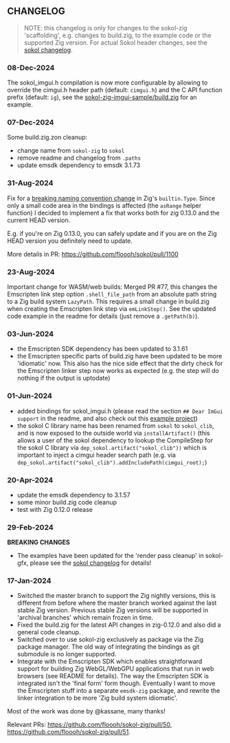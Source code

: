 ## CHANGELOG

> NOTE: this changelog is only for changes to the sokol-zig 'scaffolding', e.g. changes to build.zig,
to the example code or the supported Zig version. For actual Sokol header changes, see the
[sokol changelog](https://github.com/floooh/sokol/blob/master/CHANGELOG.md).

### 08-Dec-2024

The sokol_imgui.h compilation is now more configurable by allowing to override
the cimgui.h header path (default: `cimgui.h`) and the C API function prefix
(default: `ig`), see the [sokol-zig-imgui-sample/build.zig](https://github.com/floooh/sokol-zig-imgui-sample/blob/main/build.zig)
for an example.

### 07-Dec-2024

Some build.zig.zon cleanup:

- change name from `sokol-zig` to `sokol`
- remove readme and changelog from `.paths`
- update emsdk dependency to emsdk 3.1.73

### 31-Aug-2024

Fix for a [breaking naming convention change](https://github.com/ziglang/zig/commit/0fe3fd01ddc2cd49c6a2b939577d16b9d2c65ea9)
in Zig's `builtin.Type`. Since only a small code area in the bindings is affected (the `asRange` helper
function) I decided to implement a fix that works both for zig 0.13.0 and the current
HEAD version.

E.g. if you're on Zig 0.13.0, you can safely update and if you are on the Zig HEAD
version you definitely need to update.

More details in PR: https://github.com/floooh/sokol/pull/1100

### 23-Aug-2024

Important change for WASM/web builds: Merged PR #77, this changes the
Emscripten link step option `.shell_file_path` from an absolute path string to
a Zig build system `LazyPath`. This requires a small change in build.zig
when creating the Emscripten link step via `emLinkStep()`. See the
updated code example in the readme for details (just remove a `.getPath(b)`).

### 03-Jun-2024

- the Emscripten SDK dependency has been updated to 3.1.61
- the Emscripten specific parts of build.zig have been updated to be more
  'idiomatic' now. This also has the nice side effect that the dirty check for
  the Emscripten linker step now works as expected (e.g. the step will do
  nothing if the output is uptodate)

### 01-Jun-2024

- added bindings for sokol_imgui.h (please read the section `## Dear ImGui support`
  in the readme, and also check out this [example project](https://github.com/floooh/sokol-zig-imgui-sample))
- the sokol C library name has been renamed from `sokol` to `sokol_clib`, and
  is now exposed to the outside world via `installArtifact()` (this allows a user of
  the sokol dependency to lookup the CompileStep for the sokol C library via
  `dep_sokol.artifact("sokol_clib"))` which is important to inject a cimgui
  header search path (e.g. via `dep_sokol.artifact("sokol_clib").addIncludePath(cimgui_root);`)

### 20-Apr-2024

- update the emsdk dependency to 3.1.57
- some minor build.zig code cleanup
- test with Zig 0.12.0 release

### 29-Feb-2024

**BREAKING CHANGES**

- The examples have been updated for the 'render pass cleanup' in sokol-gfx, please
  see the [sokol changelog](https://github.com/floooh/sokol/blob/master/CHANGELOG.md)
  for details!

### 17-Jan-2024

- Switched the master branch to support the Zig nightly versions, this is different from before
  where the master branch worked against the last stable Zig version. Previous stable Zig versions
  will be supported in 'archival branches' which remain frozen in time.
- Fixed the build.zig for the latest API changes in zig-0.12.0 and also did a general code cleanup.
- Switched over to use sokol-zig exclusively as package via the Zig package manager. The old
  way of integrating the bindings as git submodule is no longer supported.
- Integrate with the Emscripten SDK which enables straightforward support for building
  Zig WebGL/WebGPU applications that run in web browsers (see README for details).
  The way the Emscripten SDK is integrated isn't the 'final form' form though. Eventually
  I want to move the Emscripten stuff into a separate `emsdk-zig` package, and rewrite the
  linker integration to be more 'Zig build system idiomatic'.

Most of the work was done by @kassane, many thanks!

Relevant PRs: https://github.com/floooh/sokol-zig/pull/50, https://github.com/floooh/sokol-zig/pull/51.
